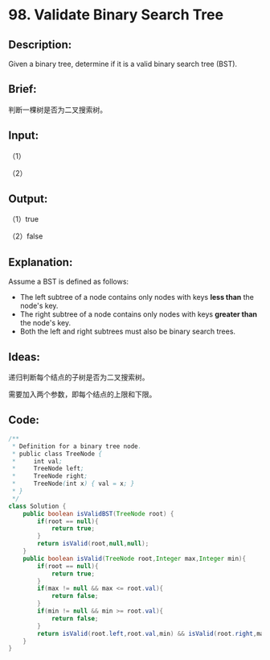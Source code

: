 # 98. Validate Binary Search Tree

## Description:

Given a binary tree, determine if it is a valid binary search tree (BST).

## Brief:

判断一棵树是否为二叉搜索树。

## Input:

（1）

（2）

## Output:

（1）true

（2）false

## Explanation:

Assume a BST is defined as follows:

- The left subtree of a node contains only nodes with keys **less than** the node's key.
- The right subtree of a node contains only nodes with keys **greater than** the node's key.
- Both the left and right subtrees must also be binary search trees.

## Ideas:

递归判断每个结点的子树是否为二叉搜索树。

需要加入两个参数，即每个结点的上限和下限。

## Code:

```java
/**
 * Definition for a binary tree node.
 * public class TreeNode {
 *     int val;
 *     TreeNode left;
 *     TreeNode right;
 *     TreeNode(int x) { val = x; }
 * }
 */
class Solution {
    public boolean isValidBST(TreeNode root) {
        if(root == null){
            return true;
        }
        return isValid(root,null,null);
    }
    public boolean isValid(TreeNode root,Integer max,Integer min){
        if(root == null){
            return true;
        }
        if(max != null && max <= root.val){
            return false;
        }
        if(min != null && min >= root.val){
            return false;
        }
        return isValid(root.left,root.val,min) && isValid(root.right,max,root.val);
    }
}
```

